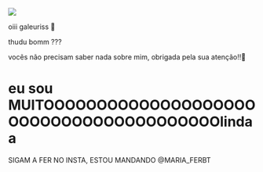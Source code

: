 ![](https://media0.giphy.com/media/v1.Y2lkPTc5MGI3NjExZDhqYTM3cWVnc290YmpkZmh4bno5cjFqeTd0dTExYmVhYm1yNTNseiZlcD12MV9pbnRlcm5hbF9naWZfYnlfaWQmY3Q9Zw/l2QZZMUmvtFYYBUWY/giphy.webp)




oiii galeuriss 💋

thudu bomm ???

vocẽs não precisam saber nada sobre mim, obrigada pela sua atenção!!🙊

# eu sou MUITOOOOOOOOOOOOOOOOOOOOOOOOOOOOOOOOOOOOOOOOlindaa

 SIGAM A FER NO INSTA, ESTOU MANDANDO @MARIA_FERBT
